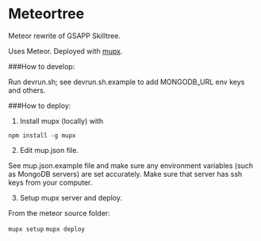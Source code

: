 # Meteortree

Meteor rewrite of GSAPP Skilltree.

Uses Meteor. Deployed with [mupx](https://github.com/arunoda/meteor-up/tree/mupx#).

###How to develop:

Run devrun.sh; see devrun.sh.example to add MONGODB_URL env keys and others.

###How to deploy:

1) Install mupx (locally) with

`npm install -g mupx`

2) Edit mup.json file.

See mup.json.example file and make sure any environment variables (such as MongoDB servers) are set accurately. Make sure that server has ssh keys from your computer.

3) Setup mupx server and deploy.

From the meteor source folder:

`mupx setup`
`mupx deploy`

